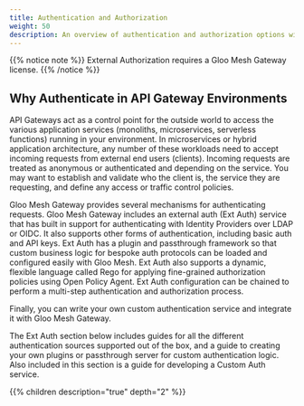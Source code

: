 ```yaml
---
title: Authentication and Authorization
weight: 50
description: An overview of authentication and authorization options with Gloo Mesh Gateway.
---
```


{{% notice note %}} External Authorization requires a Gloo Mesh Gateway license. {{% /notice %}}

## Why Authenticate in API Gateway Environments

API Gateways act as a control point for the outside world to access the various application services (monoliths, microservices, serverless functions) running in your environment. In microservices or hybrid application architecture, any number of these workloads need to accept incoming requests from external end users (clients). Incoming requests are treated as anonymous or authenticated and depending on the service. You may want to establish and validate who the client is, the service they are requesting, and define any access or traffic control policies.

Gloo Mesh Gateway provides several mechanisms for authenticating requests. Gloo Mesh Gateway includes an external auth (Ext Auth) service that has built in support for authenticating with Identity Providers over LDAP or OIDC. It also supports other forms of authentication, including basic auth and API keys. Ext Auth has a plugin and passthrough framework so that custom business logic for bespoke auth protocols can be loaded and configured easily with Gloo Mesh. Ext Auth also supports a dynamic, flexible language called Rego for applying fine-grained authorization policies using Open Policy Agent. Ext Auth configuration can be chained to perform a multi-step authentication and authorization process.

Finally, you can write your own custom authentication service and integrate it with Gloo Mesh Gateway.

The Ext Auth section below includes guides for all the different authentication sources supported out of the box, and a guide to creating your own plugins or passthrough server for custom authentication logic. Also included in this section is a guide for developing a Custom Auth service.


{{% children description="true" depth="2" %}}
